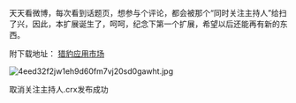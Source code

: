 
天天看微博，每次看到话题页，想参与个评论，都会被那个“同时关注主持人”给扫了兴，因此，本扩展诞生了，呵呵，纪念下第一个扩展，希望以后还能再有新的东西。


附下载地址： [猎豹应用市场](http://store.liebao.cn/top.html?type=recent#!pfakpoeogiocaaamlpaccgknggjdignp)


![4eed32f2jw1eh9d60fm7vj20sd0gawht.jpg](https://image.bmqy.net/upload/5ed41aee74601673028889fb7da0c8b3.jpg)


取消关注主持人.crx发布成功

